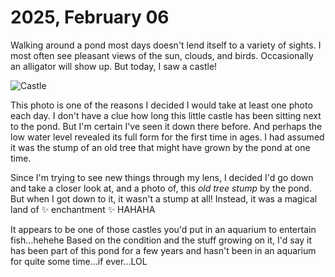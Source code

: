 # 2025, February 06

Walking around a pond most days doesn't lend itself to a variety of sights. I most often see pleasant views of the sun, clouds, and birds. Occasionally an alligator will show up. But today, I saw a castle!

![Castle](/photos/photo-a-day/2025/02/media/IMG_5846.jpeg)

This photo is one of the reasons I decided I would take at least one photo each day. I don't have a clue how long this little castle has been sitting next to the pond. But I'm certain I've seen it down there before. And perhaps the low water level revealed its full form for the first time in ages. I had assumed it was the stump of an old tree that might have grown by the pond at one time.

Since I'm trying to see new things through my lens, I decided I'd go down and take a closer look at, and a photo of, this *old tree stump* by the pond. But when I got down to it, it wasn't a stump at all! Instead, it was a magical land of ✨ enchantment ✨ HAHAHA

It appears to be one of those castles you'd put in an aquarium to entertain fish...hehehe Based on the condition and the stuff growing on it, I'd say it has been part of this pond for a few years and hasn't been in an aquarium for quite some time...if ever...LOL